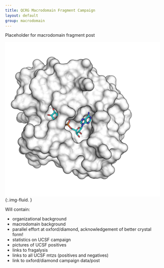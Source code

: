 ```yaml
---
title: QCRG Macrodomain Fragment Campaign
layout: default
group: macrodomain
---
```


Placeholder for macrodomain fragment post


![macrodomain](img/adrp.jpg){:.img-fluid. }

Will contain:
- organizational background
- macrodomain background
- parallel effort at oxford/diamond, acknowledgement of better crystal form!
- statistics on UCSF campaign
- pictures of UCSF positives
- links to fragalysis
- links to all UCSF mtzs (positives and negatives)
- link to oxford/diamond campaign data/post
